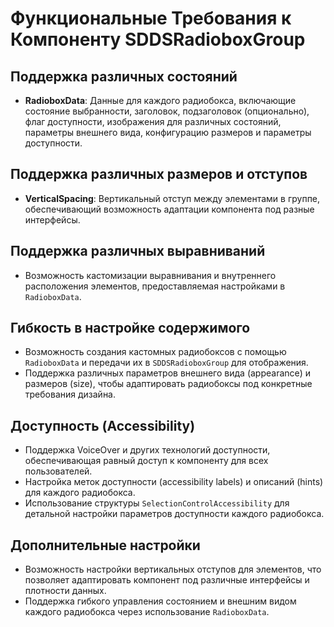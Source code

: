 # Функциональные Требования к Компоненту SDDSRadioboxGroup

## Поддержка различных состояний

- **RadioboxData**: Данные для каждого радиобокса, включающие состояние выбранности, заголовок, подзаголовок (опционально), флаг доступности, изображения для различных состояний, параметры внешнего вида, конфигурацию размеров и параметры доступности.

## Поддержка различных размеров и отступов

- **VerticalSpacing**: Вертикальный отступ между элементами в группе, обеспечивающий возможность адаптации компонента под разные интерфейсы.

## Поддержка различных выравниваний

- Возможность кастомизации выравнивания и внутреннего расположения элементов, предоставляемая настройками в `RadioboxData`.

## Гибкость в настройке содержимого

- Возможность создания кастомных радиобоксов с помощью `RadioboxData` и передачи их в `SDDSRadioboxGroup` для отображения.
- Поддержка различных параметров внешнего вида (appearance) и размеров (size), чтобы адаптировать радиобоксы под конкретные требования дизайна.

## Доступность (Accessibility)

- Поддержка VoiceOver и других технологий доступности, обеспечивающая равный доступ к компоненту для всех пользователей.
- Настройка меток доступности (accessibility labels) и описаний (hints) для каждого радиобокса.
- Использование структуры `SelectionControlAccessibility` для детальной настройки параметров доступности каждого радиобокса.

## Дополнительные настройки

- Возможность настройки вертикальных отступов для элементов, что позволяет адаптировать компонент под различные интерфейсы и плотности данных.
- Поддержка гибкого управления состоянием и внешним видом каждого радиобокса через использование `RadioboxData`.
